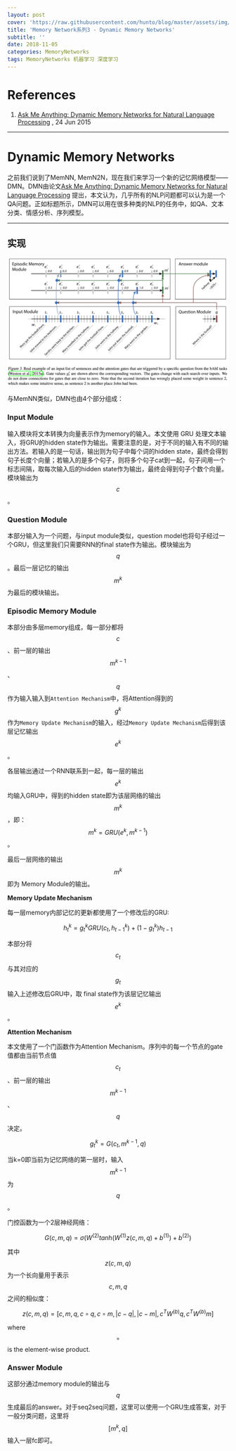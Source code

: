 ```yaml
---
layout: post
cover: 'https://raw.githubusercontent.com/hunto/blog/master/assets/img/MemoryNetworks/1541421588545-99313151-4dd6-45e6-9a19-6b78ba61ec4c-image.png'
title: 'Memory Network系列3 - Dynamic Memory Networks'
subtitle: ''
date: 2018-11-05
categories: MemoryNetworks
tags: MemoryNetworks 机器学习 深度学习
---
```


# References

1. [Ask Me Anything: Dynamic Memory Networks for Natural Language Processing](https://arxiv.org/abs/1506.07285) , 24 Jun 2015

---

# Dynamic Memory Networks

之前我们说到了MemNN, MemN2N，现在我们来学习一个新的记忆网络模型——DMN。DMN由论文[Ask Me Anything: Dynamic Memory Networks for Natural Language Processing](https://arxiv.org/abs/1506.07285) 提出，本文认为，几乎所有的NLP问题都可以认为是一个QA问题。正如标题所示，DMN可以用在很多种类的NLP的任务中，如QA、文本分类、情感分析、序列模型。

---

## 实现

![0_1541421581950_99313151-4dd6-45e6-9a19-6b78ba61ec4c-image.png](https://raw.githubusercontent.com/hunto/blog/master/assets/img/MemoryNetworks/1541421588545-99313151-4dd6-45e6-9a19-6b78ba61ec4c-image.png)

与MemNN类似，DMN也由4个部分组成：

### Input Module
输入模块将文本转换为向量表示作为memory的输入。本文使用 GRU  处理文本输入，将GRU的hidden state作为输出。需要注意的是，对于不同的输入有不同的输出方法。若输入的是一句话，输出则为句子中每个词的hidden state，最终会得到句子长度个向量；若输入的是多个句子，则将多个句子cat到一起，句子间用一个标志<EOF>间隔，取每次输入<EOF>后的hidden state作为输出，最终会得到句子个数个向量。模块输出为$$c$$。

### Question Module
本部分输入为一个问题，与input module类似，question model也将句子经过一个GRU，但这里我们只需要RNN的final state作为输出。模块输出为 $$q$$ 。最后一层记忆的输出 $$m^k$$ 为最后的模块输出。



### Episodic Memory Module 

本部分由多层memory组成，每一部分都将 $$c$$ 、前一层的输出 $$m^{k-1}$$、$$q$$ 作为输入输入到`Attention Mechanism`中，将Attention得到的 $$g^k$$ 作为`Memory Update Mechanism`的输入，经过`Memory Update Mechanism`后得到该层记忆输出 $$e^k$$。

各层输出通过一个RNN联系到一起，每一层的输出 $$e^k$$ 均输入GRU中，得到的hidden state即为该层网络的输出 $$m^k$$，即： $$m^k = GRU(e^k, m^{k-1})$$。

最后一层网络的输出 $$m^k$$ 即为 Memory Module的输出。

**Memory Update Mechanism**

每一层memory内部记忆的更新都使用了一个修改后的GRU:

$$h_t^k = g_t^k GRU(c_t, h_{t-1}^k) + (1 - g^k_t)h_{t-1}$$

本部分将 $$c_t$$ 与其对应的 $$g_t$$ 输入上述修改后GRU中，取 final state作为该层记忆输出 $$e^k$$。

**Attention Mechanism**  

本文使用了一个门函数作为Attention Mechanism。序列中的每一个节点的gate值都由当前节点值 $$c_t$$、前一层的输出 $$m^{k-1}$$、$$q$$ 决定。

$$g_t^k = G(c_t, m^{k-1}, q)$$

当k=0即当前为记忆网络的第一层时，输入 $$m^{k-1}$$ 为 $$q$$。

门控函数为一个2层神经网络：

$$G(c, m, q) = \sigma (W^{(2)}tanh(W^{(1)}z(c,m,q)+b^{(1)})+b^{(2)})$$

其中 $$z(c, m, q)$$ 为一个长向量用于表示 $$c, m, q$$ 之间的相似度：

$$z(c,m,q) = [c, m, q, c \circ q, c \circ m, |c-q|, |c-m|, c^TW^{(b)}q,c^TW^{(b)}m]$$

where $$\circ$$ is the element-wise product.

### Answer Module
这部分通过memory module的输出与 $$q$$ 生成最后的answer。对于seq2seq问题，这里可以使用一个GRU生成答案，对于一般分类问题，这里将 $$[m^k, q]$$ 输入一层fc即可。
